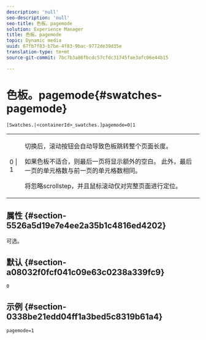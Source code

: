 ```yaml
---
description: 'null'
seo-description: 'null'
seo-title: 色板。pagemode
solution: Experience Manager
title: 色板。pagemode
topic: Dynamic media
uuid: 67fb7f83-b7be-4f83-9bac-9772de39d35e
translation-type: tm+mt
source-git-commit: 7bc7b3a86fbcdc57cfdc31745fae3afc06e44b15

---
```



# 色板。pagemode{#swatches-pagemode}

`[Swatches.|<containerId>_swatches.]pagemode=0|1`

<table id="table_52306D2150BC4EE2BD4CE4C718E96CC0"> 
 <tbody> 
  <tr> 
   <td colname="col1"> <p> <span class="codeph"> 0 | 1 </span> </p> </td> 
   <td colname="col2"> <p> 切换后，滚动按钮会自动导致色板跳转整个页面长度。 </p> <p>如果色板不适合，则最后一页将显示额外的空白。 此外，最后一页的单元格数与前一页的单元格数相同。 </p> <p>将忽略scrollstep，并且鼠标滚动仅对完整页面进行定位。 </p> </td> 
  </tr> 
 </tbody> 
</table>

## 属性 {#section-5526a5d19e7e4ee2a35b1c4816ed4202}

可选。

## 默认 {#section-a08032f0fcf041c09e63c0238a339fc9}

`0`

## 示例 {#section-0338be21edd04ff1a3bed5c8319b61a4}

`pagemode=1`
